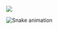 ![](https://komarev.com/ghpvc/?username=batista29&label=PROFILE+VIEWS)

<div> 
 
  ![Snake animation](https://github.com/batista29/batista29/blob/output/github-contribution-grid-snake.svg)
 
</div>
